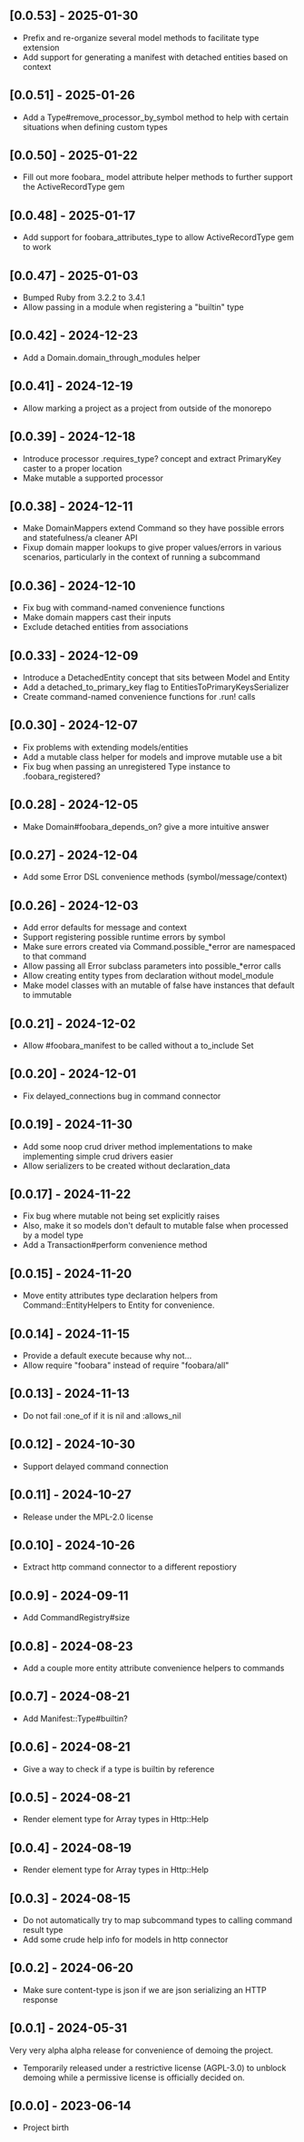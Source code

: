 ## [0.0.53] - 2025-01-30

- Prefix and re-organize several model methods to facilitate type extension
- Add support for generating a manifest with detached entities based on context

## [0.0.51] - 2025-01-26

- Add a Type#remove_processor_by_symbol method to help with certain situations when defining custom types

## [0.0.50] - 2025-01-22

- Fill out more foobara_ model attribute helper methods to further support the ActiveRecordType gem

## [0.0.48] - 2025-01-17

- Add support for foobara_attributes_type to allow ActiveRecordType gem to work

## [0.0.47] - 2025-01-03

- Bumped Ruby from 3.2.2 to 3.4.1
- Allow passing in a module when registering a "builtin" type

## [0.0.42] - 2024-12-23

- Add a Domain.domain_through_modules helper

## [0.0.41] - 2024-12-19

- Allow marking a project as a project from outside of the monorepo

## [0.0.39] - 2024-12-18

- Introduce processor .requires_type? concept and extract PrimaryKey caster to a proper location
- Make mutable a supported processor

## [0.0.38] - 2024-12-11

- Make DomainMappers extend Command so they have possible errors and statefulness/a cleaner API
- Fixup domain mapper lookups to give proper values/errors in various scenarios, particularly in the context
  of running a subcommand

## [0.0.36] - 2024-12-10

- Fix bug with command-named convenience functions
- Make domain mappers cast their inputs
- Exclude detached entities from associations

## [0.0.33] - 2024-12-09

- Introduce a DetachedEntity concept that sits between Model and Entity
- Add a detached_to_primary_key flag to EntitiesToPrimaryKeysSerializer
- Create command-named convenience functions for .run! calls

## [0.0.30] - 2024-12-07

- Fix problems with extending models/entities
- Add a mutable class helper for models and improve mutable
  use a bit
- Fix bug when passing an unregistered Type instance to .foobara_registered?

## [0.0.28] - 2024-12-05

- Make Domain#foobara_depends_on? give a more intuitive answer

## [0.0.27] - 2024-12-04

- Add some Error DSL convenience methods (symbol/message/context)

## [0.0.26] - 2024-12-03

- Add error defaults for message and context
- Support registering possible runtime errors by symbol
- Make sure errors created via Command.possible_*error are namespaced to that command
- Allow passing all Error subclass parameters into possible_*error calls
- Allow creating entity types from declaration without model_module
- Make model classes with an mutable of false have instances that default to immutable

## [0.0.21] - 2024-12-02

- Allow #foobara_manifest to be called without a to_include Set

## [0.0.20] - 2024-12-01

- Fix delayed_connections bug in command connector

## [0.0.19] - 2024-11-30

- Add some noop crud driver method implementations to
  make implementing simple crud drivers easier
- Allow serializers to be created without declaration_data

## [0.0.17] - 2024-11-22

- Fix bug where mutable not being set explicitly raises
- Also, make it so models don't default to mutable false when processed by a model type
- Add a Transaction#perform convenience method

## [0.0.15] - 2024-11-20

- Move entity attributes type declaration helpers from Command::EntityHelpers to Entity for convenience.

## [0.0.14] - 2024-11-15

- Provide a default execute because why not...
- Allow require "foobara" instead of require "foobara/all"

## [0.0.13] - 2024-11-13

- Do not fail :one_of if it is nil and :allows_nil

## [0.0.12] - 2024-10-30

- Support delayed command connection

## [0.0.11] - 2024-10-27

- Release under the MPL-2.0 license

## [0.0.10] - 2024-10-26

- Extract http command connector to a different repostiory

## [0.0.9] - 2024-09-11

- Add CommandRegistry#size

## [0.0.8] - 2024-08-23

- Add a couple more entity attribute convenience helpers to commands

## [0.0.7] - 2024-08-21

- Add Manifest::Type#builtin?

## [0.0.6] - 2024-08-21

- Give a way to check if a type is builtin by reference

## [0.0.5] - 2024-08-21

- Render element type for Array types in Http::Help

## [0.0.4] - 2024-08-19

- Render element type for Array types in Http::Help

## [0.0.3] - 2024-08-15

- Do not automatically try to map subcommand types to calling command result type
- Add some crude help info for models in http connector

## [0.0.2] - 2024-06-20

- Make sure content-type is json if we are json serializing an HTTP response

## [0.0.1] - 2024-05-31

Very very alpha alpha release for convenience of demoing the project.

- Temporarily released under a restrictive license (AGPL-3.0) to unblock demoing while
  a permissive license is officially decided on.

## [0.0.0] - 2023-06-14

- Project birth
